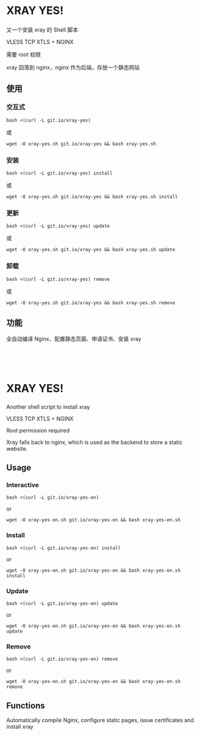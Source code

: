 # XRAY YES!
###
又一个安装 xray 的 Shell 脚本

VLESS TCP XTLS + NGINX

需要 root 权限

xray 回落到 nginx，nginx 作为后端，存放一个静态网站

## 使用
### 交互式
`bash <(curl -L git.io/xray-yes)`

或

`wget -O xray-yes.sh git.io/xray-yes && bash xray-yes.sh`

### 安装
`bash <(curl -L git.io/xray-yes) install`

或

`wget -O xray-yes.sh git.io/xray-yes && bash xray-yes.sh install`

### 更新
`bash <(curl -L git.io/xray-yes) update`

或

`wget -O xray-yes.sh git.io/xray-yes && bash xray-yes.sh update`

### 卸载
`bash <(curl -L git.io/xray-yes) remove`

或

`wget -O xray-yes.sh git.io/xray-yes && bash xray-yes.sh remove`

## 功能
全自动编译 Nginx、配置静态页面、申请证书、安装 xray

<br />

<br />

<br />

# XRAY YES!
###
Another shell script to install xray

VLESS TCP XTLS + NGINX

Root permission required

Xray falls back to nginx, which is used as the backend to store a static website.

## Usage
### Interactive
`bash <(curl -L git.io/xray-yes-en)`

or

`wget -O xray-yes-en.sh git.io/xray-yes-en && bash xray-yes-en.sh`

### Install
`bash <(curl -L git.io/xray-yes-en) install`

or

`wget -O xray-yes-en.sh git.io/xray-yes-en && bash xray-yes-en.sh install`

### Update
`bash <(curl -L git.io/xray-yes-en) update`

or

`wget -O xray-yes-en.sh git.io/xray-yes-en && bash xray-yes-en.sh update`

### Remove
`bash <(curl -L git.io/xray-yes-en) remove`

or

`wget -O xray-yes-en.sh git.io/xray-yes-en && bash xray-yes-en.sh remove`

## Functions
Automatically compile Nginx, configure static pages, issue certificates and install xray
